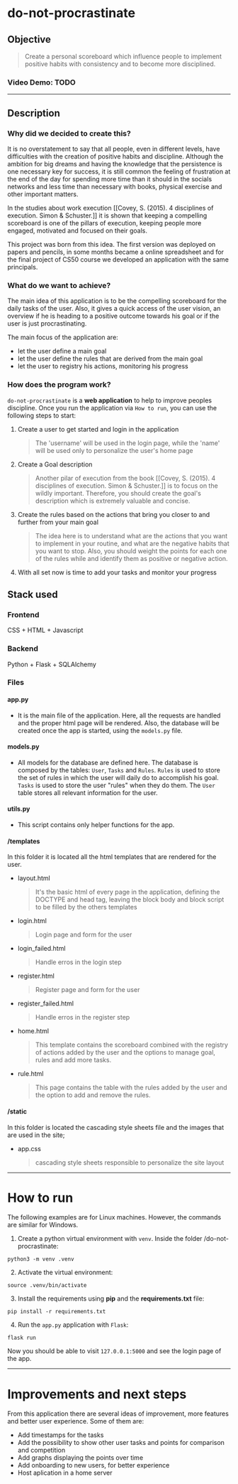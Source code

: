 # do-not-procrastinate

## Objective

> Create a personal scoreboard which influence people to implement positive habits with consistency and to become more disciplined.

### Video Demo: TODO

<URL HERE>

---

## Description

### Why did we decided to create this?

It is no overstatement to say that all people, even in different levels, have difficulties with the creation of positive habits and discipline. Although the ambition for big dreams and having the knowledge that the persistence is one necessary key for success, it is still common the feeling of frustration at the end of the day for spending more time than it should in the socials networks and less time than necessary with books, physical exercise and other important matters.

In the studies about work execution [[Covey, S. (2015). 4 disciplines of execution. Simon & Schuster.]] it is shown that keeping a compelling scoreboard is one of the pillars of execution, keeping people more engaged, motivated and focused on their goals.

This project was born from this idea. The first version was deployed on papers and pencils, in some months became a online spreadsheet and for the final project of CS50 course we developed an application with the same principals.

### What do we want to achieve?

The main idea of this application is to be the compelling scoreboard for the daily tasks of the user.
Also, it gives a quick access of the user vision, an overview if he is heading to a positive outcome
towards his goal or if the user is just procrastinating.

The main focus of the application are:

-   let the user define a main goal
-   let the user define the rules that are derived from the main goal
-   let the user to registry his actions, monitoring his progress

### How does the program work?

`do-not-procrastinate` is a **web application** to help to improve peoples discipline.
Once you run the application via `How to run`, you can use the following steps to start:

1. Create a user to get started and login in the application

    > The 'username' will be used in the login page, while the 'name' will be used only to personalize the user's home page

2. Create a Goal description

    > Another pilar of execution from the book [[Covey, S. (2015). 4 disciplines of execution. Simon & Schuster.]] is to focus on the wildly important. Therefore, you should create the goal's description which is extremely valuable and concise.

3. Create the rules based on the actions that bring you closer to and further from your main goal

    > The idea here is to understand what are the actions that you want to implement in your routine, and what are the negative habits that you want to stop. Also, you should weight the points for each one of the rules while and identify them as positive or negative action.

4. With all set now is time to add your tasks and monitor your progress

## Stack used

### Frontend

CSS + HTML + Javascript

### Backend

Python + Flask + SQLAlchemy

### Files

#### app.py

-   It is the main file of the application. Here, all the requests are handled
    and the proper html page will be rendered. Also, the database will be created once
    the app is started, using the `models.py` file.

#### models.py

-   All models for the database are defined here. The database is composed by
    the tables: `User`, `Tasks` and `Rules`. `Rules` is used to store the set of
    rules in which the user will daily do to accomplish his goal. `Tasks` is used
    to store the user "rules" when they do them. The `User` table stores all
    relevant information for the user.

#### utils.py

-   This script contains only helper functions for the app.

#### /templates

In this folder it is located all the html templates that are rendered for the user.

-   layout.html

    > It's the basic html of every page in the application, defining the DOCTYPE and head tag, leaving the block body and block script to be filled by the others templates

-   login.html

    > Login page and form for the user

-   login_failed.html

    > Handle erros in the login step

-   register.html

    > Register page and form for the user

-   register_failed.html

    > Handle erros in the register step

-   home.html

    > This template contains the scoreboard combined with the registry of actions added by the user and the options to manage goal, rules and add more tasks.

-   rule.html
    > This page contains the table with the rules added by the user and the option to add and remove the rules.

#### /static

In this folder is located the cascading style sheets file and the images that are used in the site;

-   app.css
    > cascading style sheets responsible to personalize the site layout

---

# How to run

The following examples are for Linux machines. However, the commands are similar for Windows.

1. Create a python virtual environment with `venv`. Inside the folder /do-not-procrastinate:

`python3 -m venv .venv`

2. Activate the virtual environment:

`source .venv/bin/activate`

3. Install the requirements using **pip** and the **requirements.txt** file:

`pip install -r requirements.txt`

4. Run the `app.py` application with `Flask`:

`flask run`

Now you should be able to visit `127.0.0.1:5000` and see the login page of the app.

---

# Improvements and next steps

From this application there are several ideas of improvement, more features and better user experience.
Some of them are:

-   Add timestamps for the tasks
-   Add the possibility to show other user tasks and points for comparison and competition
-   Add graphs displaying the points over time
-   Add onboarding to new users, for better experience
-   Host aplication in a home server
